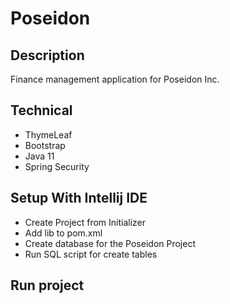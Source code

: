 # Poseidon

## Description 
Finance management application for Poseidon Inc. 

## Technical 
- ThymeLeaf
- Bootstrap 
- Java 11
- Spring Security 

## Setup With Intellij IDE
- Create Project from Initializer 
- Add lib to pom.xml 
- Create database for the Poseidon Project 
- Run SQL script for create tables

## Run project 
